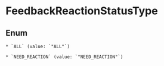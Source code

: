 
# FeedbackReactionStatusType

## Enum


    * `ALL` (value: `"ALL"`)

    * `NEED_REACTION` (value: `"NEED_REACTION"`)



